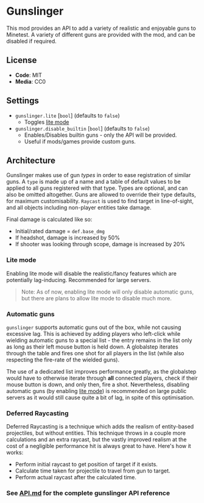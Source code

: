 # Gunslinger

This mod provides an API to add a variety of realistic and enjoyable guns to Minetest. A variety of different guns are provided with the mod, and can be disabled if required.

## License

- **Code**: MIT
- **Media**: CC0

## Settings

- `gunslinger.lite` [`bool`] (defaults to `false`)
  - Toggles [lite mode](###Lite-mode)
- `gunslinger.disable_builtin` [`bool`] (defaults to `false`)
  - Enables/Disables builtin guns - only the API will be provided.
  - Useful if mods/games provide custom guns.

## Architecture

Gunslinger makes use of gun _types_ in order to ease registration of similar guns. A `type` is made up of a name and a table of default values to be applied to all guns registered with that type. Types are optional, and can also be omitted altogether. Guns are allowed to override their type defaults, for maximum customisability. `Raycast` is used to find target in line-of-sight, and all objects including non-player entities take damage.

Final damage is calculated like so:

- Initial/rated damage = `def.base_dmg`
- If headshot, damage is increased by 50%
- If shooter was looking through scope, damage is increased by 20%

### Lite mode

Enabling lite mode will disable the realistic/fancy features which are potentially lag-inducing. Recommended for large servers.

> Note: As of now, enabling lite mode will only disable automatic guns, but there are plans to allow lite mode to disable much more.

### Automatic guns

`gunslinger` supports automatic guns out of the box, while not causing excessive lag. This is achieved by adding players who left-click while wielding automatic guns to a special list - the entry remains in the list only as long as their left mouse button is held down. A globalstep iterates through the table and fires one shot for all players in the list (while also respecting the fire-rate of the wielded guns).

The use of a dedicated list improves performance greatly, as the globalstep would have to otherwise iterate through **all** connected players, check if their mouse button is down, and only then, fire a shot. Nevertheless, disabling automatic guns (by enabling [lite mode](###Lite-mode)) is recommended on large public servers as it would still cause quite a bit of lag, in spite of this optimisation.

### Deferred Raycasting

Deferred Raycasting is a technique which adds the realism of entity-based projectiles, but without entities. This technique throws in a couple more calculations and an extra raycast, but the vastly improved realism at the cost of a negligible performance hit is always great to have. Here's how it works:

- Perform initial raycast to get position of target if it exists.
- Calculate time taken for projectile to travel from gun to target.
- Perform actual raycast after the calculated time.

### See [API.md](API.md) for the complete gunslinger API reference
